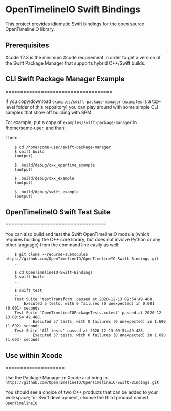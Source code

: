 
# OpenTimelineIO Swift Bindings

This project provides idiomatic Swift bindings for the open source OpenTimelineIO
library.

## Prerequisites

Xcode 12.3 is the minimum Xcode requirement in order to get a version of the
Swift Package Manager that supports hybrid C++/Swift builds.

## CLI Swift Package Manager Example
====================================

If you copy/download `examples/swift-package-manager` (`examples` is a top-level folder of this repository)
you can play around with some simple CLI samples that show off building with SPM.

For example, put a copy of `examples/swift-package-manager` in /home/some-user, and then:

Then:
```
    $ cd /home/some-user/swift-package-manager
    $ swift build
    (output)

    $ .build/debug/cxx_opentime_example
    (output)

    $ .build/debug/cxx_example
    (output)

    $ .build/debug/swift_example
    (output)
```
    
## OpenTimelineIO Swift Test Suite
==================================

You can also build and test the Swift OpenTimelineIO module
(which requires building the C++ core library, but does not involve Python or any other language)
from the command line easily as well:
```
    $ git clone --recurse-submodules https://github.com/OpenTimelineIO/OpenTimelineIO-Swift-Bindings.git
    ...

    $ cd OpenTimelineIO-Swift-Bindings
    $ swift build
    ...

    $ swift test
    ...
    Test Suite 'testTransform' passed at 2020-12-13 09:54:49.488.
	    Executed 5 tests, with 0 failures (0 unexpected) in 0.001 (0.001) seconds
    Test Suite 'OpenTimelineIOPackageTests.xctest' passed at 2020-12-13 09:54:49.488.
            Executed 57 tests, with 0 failures (0 unexpected) in 1.690 (1.692) seconds
    Test Suite 'All tests' passed at 2020-12-13 09:54:49.488.
            Executed 57 tests, with 0 failures (0 unexpected) in 1.690 (1.693) seconds
```	     
	 
## Use within Xcode
====================

Use the Package Manager in Xcode and bring in
  `https://github.com/OpenTimelineIO/OpenTimelineIO-Swift-Bindings.git`

You should see a choice of two C++ products that can be added to your workspace;
for Swift development, choose the third product named `OpenTimelineIO`.
